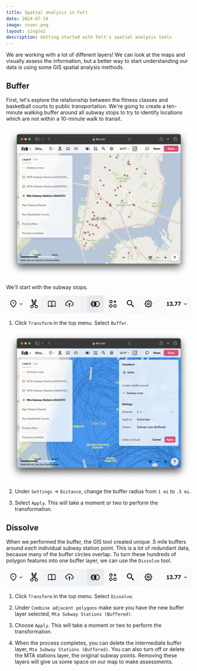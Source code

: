 ```yaml
---
title: Spatial analysis in Felt
date: 2024-07-18
image: cover.png
layout: single2
description: Getting started with Felt's spatial analysis tools
---
```


We are working with a lot of different layers! We can look at the maps and visually assess the information, but a better way to start understanding our data is using some GIS spatial analysis methods.

## Buffer

First, let's explore the relationship between the fitness classes and basketball courts to public transportation. We're going to create a ten-minute walking buffer around all subway stops to try to identify locations which are not within a 10-minute walk to transit.

![subway stops](media/subway-stops.png)

We'll start with the subway stops.

![Transform button in Felt](media/transform.png)

1. Click `Transform` in the top menu. Select `Buffer`.

![points with 1 mile buffers](media/buffer.png)

2. Under `Settings` →  `Distance`, change the buffer radius from `1 mi` to `.5 mi`.

3. Select `Apply`. This will take a moment or two to perform the transformation.

## Dissolve

When we performed the buffer, the GIS tool created unique .5 mile buffers around *each* individual subway station point. This is a lot of redundant data, because many of the buffer circles overlap. To turn these hundreds of polygon features into one buffer layer, we can use the `Dissolve` tool. 

![Transform button in Felt](media/transform.png)

1. Click `Transform` in the top menu. Select `Dissolve`.

2. Under `Combine adjacent polygons` make sure you have the new buffer layer selected, `Mta Subway Stations (Buffered)`.

3. Choose `Apply`. This will take a moment or two to perform the transformation.

4. When the process completes, you can delete the intermediate buffer layer, `Mta Subway Stations (Buffered)`. You can also turn off or delete the MTA stations layer, the original subway points. Removing these layers will give us some space on our map to make assessments. 


